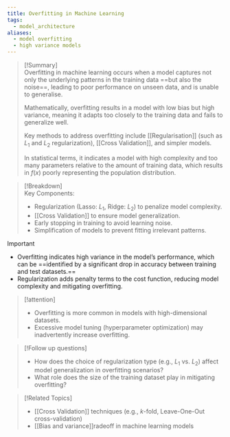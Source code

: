 ```yaml
---
title: Overfitting in Machine Learning
tags:
  - model_architecture
aliases:
  - model overfitting
  - high variance models
---
```


>[!Summary]  
> Overfitting in machine learning occurs when a model captures not only the underlying patterns in the training data ==but also the noise==, leading to poor performance on unseen data, and is unable to generalise.
> 
>Mathematically, overfitting results in a model with low bias but high variance, meaning it adapts too closely to the training data and fails to generalize well.
>
>Key methods to address overfitting include [[Regularisation]] (such as $L_1$ and $L_2$ regularization), [[Cross Validation]], and simpler models.
>
>In statistical terms, it indicates a model with high complexity and too many parameters relative to the amount of training data, which results in $f(x)$ poorly representing the population distribution.

>[!Breakdown]  
> Key Components:  
> - Regularization (Lasso: $L_1$, Ridge: $L_2$) to penalize model complexity.  
> - [[Cross Validation]] to ensure model generalization.  
> - Early stopping in training to avoid learning noise.  
> - Simplification of models to prevent fitting irrelevant patterns.

>[!important]  
> - Overfitting indicates high variance in the model’s performance, which can be ==identified by a significant drop in accuracy between training and test datasets.==  
> - Regularization adds penalty terms to the cost function, reducing model complexity and mitigating overfitting.

>[!attention]  
> - Overfitting is more common in models with high-dimensional datasets.  
> - Excessive model tuning (hyperparameter optimization) may inadvertently increase overfitting.

>[!Follow up questions]  
> - How does the choice of regularization type (e.g., $L_1$ vs. $L_2$) affect model generalization in overfitting scenarios?  
> - What role does the size of the training dataset play in mitigating overfitting?

>[!Related Topics]  
> - [[Cross Validation]] techniques (e.g., $k$-fold, Leave-One-Out cross-validation)  
> - [[Bias and variance]]radeoff in machine learning models  
